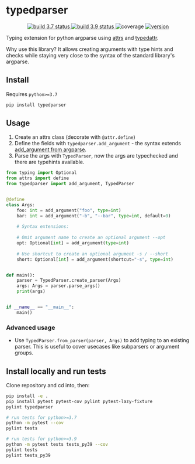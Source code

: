 # typedparser

<p align="center">
<a href="https://github.com/gingsi/typedparser/actions/workflows/build_py37.yml">
  <img alt="build 3.7 status" title="build 3.7 status" src="https://img.shields.io/github/actions/workflow/status/gingsi/typedattr/build_py37.yml?branch=main&label=build%203.7" />
</a>
<a href="https://github.com/gingsi/typedparser/actions/workflows/build_py39.yml">
  <img alt="build 3.9 status" title="build 3.9 status" src="https://img.shields.io/github/actions/workflow/status/gingsi/typedattr/build_py39.yml?branch=main&label=build%203.9" />
</a>
<img alt="coverage" title="coverage" src="https://raw.githubusercontent.com/gingsi/typedparser/main/docs/coverage.svg" />
<a href="https://pypi.org/project/typedparser/">
  <img alt="version" title="version" src="https://img.shields.io/pypi/v/typedparser?color=success" />
</a>
</p>

Typing extension for python argparse using [attrs](https://www.attrs.org/en/stable/) and
[typedattr](https://github.com/gingsi/typedattr).

Why use this library? It allows creating arguments with type hints and checks while 
staying very close to the syntax of the standard library's argparse.

## Install

Requires `python>=3.7`

```bash
pip install typedparser
```

## Usage

1. Create an attrs class (decorate with `@attr.define`)
2. Define the fields with `typedparser.add_argument` - the syntax extends [add_argument from argparse](https://docs.python.org/3/library/argparse.html#the-add-argument-method).
3. Parse the args with `TypedParser`, now the args are typechecked and there are typehints available.  

~~~python
from typing import Optional
from attrs import define
from typedparser import add_argument, TypedParser


@define
class Args:
    foo: int = add_argument("foo", type=int)
    bar: int = add_argument("-b", "--bar", type=int, default=0)
    
    # Syntax extensions:
    
    # Omit argument name to create an optional argument --opt
    opt: Optional[int] = add_argument(type=int)
    
    # Use shortcut to create an optional argument -s / --short 
    short: Optional[int] = add_argument(shortcut="-s", type=int)


def main():
    parser = TypedParser.create_parser(Args)
    args: Args = parser.parse_args()
    print(args)


if __name__ == "__main__":
    main()

~~~

### Advanced usage

* Use `TypedParser.from_parser(parser, Args)` to add typing to an existing parser. This is useful
to cover usecases like subparsers or argument groups.

## Install locally and run tests

Clone repository and cd into, then:

~~~bash
pip install -e .
pip install pytest pytest-cov pylint pytest-lazy-fixture
pylint typedparser

# run tests for python>=3.7
python -m pytest --cov
pylint tests

# run tests for python>=3.9
python -m pytest tests tests_py39 --cov
pylint tests 
pylint tests_py39
~~~
